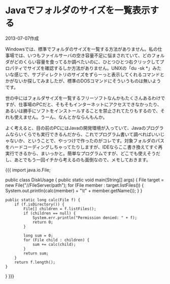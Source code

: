 # Javaでフォルダのサイズを一覧表示する

2013-07-07作成

Windowsでは、標準でフォルダのサイズを一覧する方法がありません。私の仕事場では、いつもファイルサーバの空き容量不足に悩まされていて、どのフォルダがどのくらい容量を食ってるか調べたいのに、ひとつひとつ右クリックしてプロパティでサイズを確認するしか方法がありません。UNIXの「du -sk *」みたいな感じで、サブディレクトリのサイズをずらーっと表示してくれるコマンドとかがないか探してみましたが、標準のDOSコマンドにそういうものは無いようです。

世の中にはフォルダサイズを一覧するフリーソフトなんかもたくさんあるわけですが、仕事場のPCだと、そもそもインターネットにアクセスできなかったり、あるいは勝手にソフトをインストールすることを禁止されてたりもするので、それも使えません。うーん、なんとかならんもんか。

よく考えると、目の前のPCにはJavaの開発環境が入っていて、Javaのプログラムならいくらでも実行できるんだから、これでプログラム書いて調べればいいじゃないか、ということで、やっつけで作ったのがコレです。対象フォルダのパスをハードコーディングしちゃってたりしますが、IDEならここ書き換えてすぐ再実行できるから、まいっかと。簡単なプログラムですが、どこでも使えそうだし、あとでもう一回イチから考えるのも面倒なので、メモしておきます。

{{{
import java.io.File;

public class DiskUsage {
	public static void main(String[] args) {
		File target = new File("//FileServer/path");
		for (File member : target.listFiles()) {
			System.out.println(calc(member) + "\t" + member.getName());
		}
	}

	public static long calc(File f) {
		if (f.isDirectory()) {
			File[] children = f.listFiles();
			if (children == null) {
				System.err.println("Permission denied: " + f);
				return 0;
			}

			long sum = 0;
			for (File child : children) {
				sum += calc(child);
			}
			return sum;
		}
		return f.length();
	}
}
}}}
